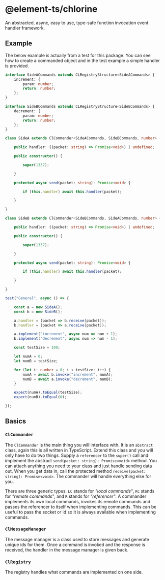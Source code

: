 # @element-ts/chlorine
An abstracted, async, easy to use, type-safe function invocation event handler framework.

## Example
The below example is actually from a test for this package. You can see how to create a commanded object and in the test example a simple handler is provided.
```typescript
interface SideACommands extends CLRegistryStructure<SideACommands> {
	increment: {
		param: number;
		return: number;
	};
}

interface SideBCommands extends CLRegistryStructure<SideBCommands> {
	decrement: {
		param: number;
		return: number;
	};
}

class SideA extends ClCommander<SideACommands, SideBCommands, number> {

	public handler: ((packet: string) => Promise<void>) | undefined;

	public constructor() {

		super(1337);

	}

	protected async send(packet: string): Promise<void> {

		if (this.handler) await this.handler(packet);

	}

}

class SideB extends ClCommander<SideBCommands, SideACommands, number> {

	public handler: ((packet: string) => Promise<void>) | undefined;

	public constructor() {

		super(1337);

	}

	protected async send(packet: string): Promise<void> {

		if (this.handler) await this.handler(packet);

	}

}

test("General", async () => {

	const a = new SideA();
	const b = new SideB();

	a.handler = (packet => b.receive(packet));
	b.handler = (packet => a.receive(packet));

	a.implement("increment", async num => num + 1);
	b.implement("decrement", async num => num - 1);

	const testSize = 100;

	let numA = 0;
	let numB = testSize;

	for (let i: number = 0; i < testSize; i++) {
		numA = await b.invoke("increment", numA);
		numB = await a.invoke("decrement", numB);
	}

	expect(numA).toEqual(testSize);
	expect(numB).toEqual(0);

});

```

## Basics
### `ClCommander`
The `ClCommander` is the main thing you will interface with. It is an `abstract` class, again this is all written in
TypeScript. Extend this class and you will only have to do two things. Supply a `referencer` to the `super()` call and
implement the abstract `send(packet: string): Promise<void>` method. You can attach anything you need to your class and
just handle sending data out. When you get data in, call the protected method `receive(packet: string): Promise<void>`.
The commander will handle everything else for you.

There are three generic types. `LC` stands for _"local commands"_, `RC` stands for _"remote commands"_, and `R` stands
for _"referencer"_. A commander implements its own local commands, invokes its remote commands and passes the referencer
to itself when implementing commands. This can be useful to pass the socket or id so it is always available when
implementing commands.

### `ClMessageManager`
The message manager is a class used to store messages and generate unique ids for them. Once a command is invoked and
the response is received, the handler in the message manager is given back.

### `ClRegistry`
The registry handles what commands are implemented on one side.
